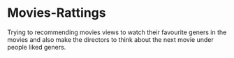 # Movies-Rattings
Trying to recommending movies views to watch their favourite geners in the movies and also make the directors to think about the next movie under people liked geners.
